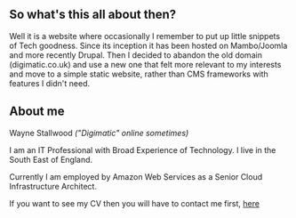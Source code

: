 
## So what's this all about then?

Well it is a website where occasionally I remember to put up little snippets of Tech goodness. Since its inception it has been hosted on Mambo/Joomla and more recently Drupal. Then I decided to abandon the old domain (digimatic.co.uk) and use a new one that felt more relevant to my interests and move to a simple static website, rather than CMS frameworks with features I didn't need.

## About me

Wayne Stallwood *("Digimatic" online sometimes)*

I am an IT Professional with Broad Experience of Technology. I live in the South East of England.

Currently I am employed by Amazon Web Services as a Senior Cloud Infrastructure Architect.

If you want to see my CV then you will have to contact me first, [here](https://www.linkedin.com/in/wayne-stallwood-a544351/)
